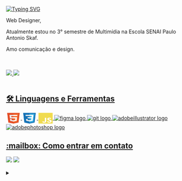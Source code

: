 <!--- 👋 Hi, I’m @Byorks
- 👀 I’m interested in ...
- 🌱 I’m currently learning ...
- 💞️ I’m looking to collaborate on ...
- 📫 How to reach me ...
- 😄 Pronouns: ...
- ⚡ Fun fact: ...
---
<!---
Byorks/Byorks is a ✨ special ✨ repository because its `README.md` (this file) appears on your GitHub profile.
You can click the Preview link to take a look at your changes.
--->
<!-- Link para o site que cria o codigo para o texto com aparencia de digitação -->
<!-- https://readme-typing-svg.demolab.com/demo/ -->
<a href="https://github.com/Maria-Passos-25"><img src="https://readme-typing-svg.demolab.com?font=Source+Code+Pro&weight=600&size=27&duration=2000&pause=1500&color=0257FF&width=555&lines=Ol%C3%A1%2C+meu+nome+%C3%A9+Maria+Eduarda!;Bem+vindos+ao+meu+perfil!" alt="Typing SVG" /></a>

<div>
  <p>Web Designer,</p> 

  <p>Atualmente estou no 3° semestre de Multimídia na Escola SENAI Paulo Antonio Skaf.</p>
  <p>Amo comunicação e design.</p><br>
</div>

<div><br>
  <a href="https://github.com/Maria-Passos-25">
  <img height="180em" src="https://github-readme-stats.vercel.app/api?username=Maria-Passos-25&show_icons=true&theme=neon&include_all_commits=true&count_private=true"/>
  <img height="180em" src="https://github-readme-stats.vercel.app/api/top-langs/?username=Maria-Passos-25&layout=compact&langs_count=7&theme=neon"/>
</div><br>

<div>
  <h2>🛠️ Linguagens e Ferramentas</h2>
  <!--https://devicon.dev/-->
  <div style="display: inline_block">
    <img align="center" alt="Maria-HTML" height="30" width="40" src="https://raw.githubusercontent.com/devicons/devicon/master/icons/html5/html5-original.svg">
    <img align="center" alt="Maria-CSS" height="30" width="40" src="https://raw.githubusercontent.com/devicons/devicon/master/icons/css3/css3-original.svg">
    <img align="center" alt="Maria-Js" height="30" width="40" src="https://raw.githubusercontent.com/devicons/devicon/master/icons/javascript/javascript-plain.svg">
    <img align="center"  alt="figma logo" height="30" width="40" src="https://cdn.jsdelivr.net/gh/devicons/devicon/icons/figma/figma-original.svg"/>
    <img align="center"  alt="git logo" height="30" width="40" src="https://cdn.simpleicons.org/git/F05032"/>
    <img align="center"  alt="adobeillustrator logo" height="30" width="40" src="https://skillicons.dev/icons?i=ai"/>
    <img align="center"  alt="adobephotoshop logo" height="30" width="40"src="https://skillicons.dev/icons?i=ps" height="40"/>

  </div>
</div>

<div>
  <h2>:mailbox: Como entrar em contato</h2>
  <a href = "mailto:mariagusmaopassos@gmail.com"><img src="https://img.shields.io/badge/Gmail-D14836?style=for-the-badge&logo=gmail&logoColor=white" target="_blank"></a>
  <a href="https://www.linkedin.com/in/maria-eduarda-gusmão/" target="_blank"><img src="https://img.shields.io/badge/-LinkedIn-%230077B5?style=for-the-badge&logo=linkedin&logoColor=white" target="_blank"></a>
</div> <br>


<details align="left">
  <summary></summary> 
  <div>

  ![](https://komarev.com/ghpvc/?username=Maria-Passos-25&style=for-the-badge&color=C61AFF)
  
  </div>
</details>
